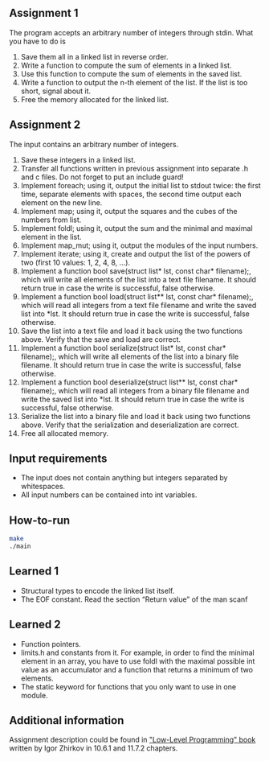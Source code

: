 ## Assignment 1
The program accepts an arbitrary number of integers through stdin. What you have to do is
1. Save them all in a linked list in reverse order.
2. Write a function to compute the sum of elements in a linked list.
3. Use this function to compute the sum of elements in the saved list.
4. Write a function to output the n-th element of the list. If the list is too short, signal about it.
5. Free the memory allocated for the linked list.

## Assignment 2
The input contains an arbitrary number of integers.
1. Save these integers in a linked list.
2. Transfer all functions written in previous assignment into separate .h and c files. Do not forget to put an include guard!
3. Implement foreach; using it, output the initial list to stdout twice: the first time, separate elements with spaces, the second time output each element on the new line.
4. Implement map; using it, output the squares and the cubes of the numbers from list.
5. Implement foldl; using it, output the sum and the minimal and maximal element in the list.
6. Implement map_mut; using it, output the modules of the input numbers.
7. Implement iterate; using it, create and output the list of the powers of two (first 10 values: 1, 2, 4, 8, …).
8. Implement a function bool save(struct list* lst, const char* filename);, which will write all elements of the list into a text file filename. It should return true in case the write is successful, false otherwise.
9. Implement a function bool load(struct list** lst, const char* filename);, which will read all integers from a text file filename and write the saved list into *lst. It should return true in case the write is successful, false otherwise.
10. Save the list into a text file and load it back using the two functions above. Verify that the save and load are correct.
11. Implement a function bool serialize(struct list* lst, const char* filename);, which will write all elements of the list into a binary file filename. It should return true in case the write is successful, false otherwise.
12. Implement a function bool deserialize(struct list** lst, const char* filename);, which will read all integers from a binary file filename and write the saved list into *lst. It should return true in case the write is successful, false otherwise.
13. Serialize the list into a binary file and load it back using two functions above. Verify that the serialization and deserialization are correct.
14. Free all allocated memory.

## Input requirements
* The input does not contain anything but integers separated by whitespaces.
* All input numbers can be contained into int variables.

## How-to-run
```sh
make
./main
```

## Learned 1
* Structural types to encode the linked list itself.
* The EOF constant. Read the section “Return value” of the man scanf

## Learned 2
* Function pointers.
* limits.h and constants from it. For example, in order to find the minimal element in an array, you have to use foldl with the maximal possible int value as an accumulator and a function that returns a minimum of two elements.
* The static keyword for functions that you only want to use in one module.

## Additional information
Assignment description could be found in ["Low-Level Programming" book](https://github.com/sayon/low-level-programming) written by Igor Zhirkov in 10.6.1 and 11.7.2 chapters.

